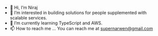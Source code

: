 - 👋 Hi, I’m Niraj
- 👀 I’m interested in building solutions for people supplemented with scalable services.
- 🌱 I’m currently learning TypeScript and AWS.
- 📫 How to reach me ... You can reach me at supernarwen@gmail.com

<!---
nj-sketch/nj-sketch is a ✨ special ✨ repository because its `README.md` (this file) appears on your GitHub profile.
You can click the Preview link to take a look at your changes.
--->
